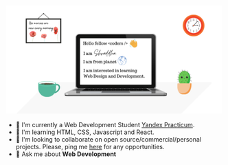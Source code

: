 ![my-github-banner](images/github-banner.png)
- 🔭 I'm currently a Web Development Student [Yandex Practicum](https://practicum.yandex.com/).
- 🌱 I'm learning HTML, CSS, Javascript and React.
- 👯 I'm looking to collaborate on open source/commercial/personal projects. Please, ping me [here](https://twitter.com/senorTeNecesito) for any opportunities.
-  💬 Ask me about **Web Development**
